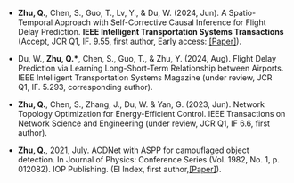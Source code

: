 - <strong>Zhu, Q.</strong>, Chen, S., Guo, T., Lv, Y., & Du, W. (2024, Jun). A Spatio-Temporal Approach with Self-Corrective Causal Inference for Flight Delay Prediction. <strong>IEEE Intelligent Transportation Systems Transactions</strong> (Accept, JCR Q1, IF. 9.55, first author, Early access: [[Paper]](https://arxiv.org/abs/2407.15185)).

- Du, W., <strong>Zhu, Q.*</strong>, Chen, S., Guo, T., & Zhu, Y. (2024, Aug). Flight Delay Prediction via Learning Long-Short-Term Relationship between Airports. IEEE Intelligent Transportation Systems Magazine (under review, JCR Q1, IF. 5.293, corresponding author).

- <strong>Zhu, Q.</strong>, Chen, S., Zhang, J., Du, W. & Yan, G. (2023, Jun). Network Topology Optimization for Energy-Efficient Control. IEEE Transactions on Network Science and Engineering (under review, JCR Q1, IF 6.6, first author).

- <strong>Zhu, Q.</strong>, 2021, July. ACDNet with ASPP for camouflaged object detection. In Journal of Physics: Conference Series (Vol. 1982, No. 1, p. 012082). IOP Publishing. (EI Index, first author,[[Paper]](http://doi.org/10.1088/1742-6596/1982/1/012082)).
